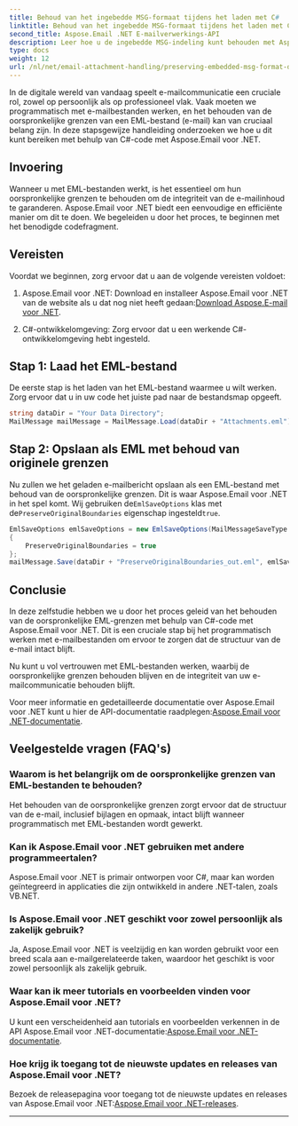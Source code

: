 ```yaml
---
title: Behoud van het ingebedde MSG-formaat tijdens het laden met C#
linktitle: Behoud van het ingebedde MSG-formaat tijdens het laden met C#
second_title: Aspose.Email .NET E-mailverwerkings-API
description: Leer hoe u de ingebedde MSG-indeling kunt behouden met Aspose.Email voor .NET. Stap-voor-stap handleiding met broncode.
type: docs
weight: 12
url: /nl/net/email-attachment-handling/preserving-embedded-msg-format-during-load-with-csharp/
---
```


In de digitale wereld van vandaag speelt e-mailcommunicatie een cruciale rol, zowel op persoonlijk als op professioneel vlak. Vaak moeten we programmatisch met e-mailbestanden werken, en het behouden van de oorspronkelijke grenzen van een EML-bestand (e-mail) kan van cruciaal belang zijn. In deze stapsgewijze handleiding onderzoeken we hoe u dit kunt bereiken met behulp van C#-code met Aspose.Email voor .NET.

## Invoering

Wanneer u met EML-bestanden werkt, is het essentieel om hun oorspronkelijke grenzen te behouden om de integriteit van de e-mailinhoud te garanderen. Aspose.Email voor .NET biedt een eenvoudige en efficiënte manier om dit te doen. We begeleiden u door het proces, te beginnen met het benodigde codefragment.

## Vereisten

Voordat we beginnen, zorg ervoor dat u aan de volgende vereisten voldoet:

1.  Aspose.Email voor .NET: Download en installeer Aspose.Email voor .NET van de website als u dat nog niet heeft gedaan:[Download Aspose.E-mail voor .NET](https://releases.aspose.com/email/net/).

2. C#-ontwikkelomgeving: Zorg ervoor dat u een werkende C#-ontwikkelomgeving hebt ingesteld.

## Stap 1: Laad het EML-bestand

De eerste stap is het laden van het EML-bestand waarmee u wilt werken. Zorg ervoor dat u in uw code het juiste pad naar de bestandsmap opgeeft.

```csharp
string dataDir = "Your Data Directory";
MailMessage mailMessage = MailMessage.Load(dataDir + "Attachments.eml");
```

## Stap 2: Opslaan als EML met behoud van originele grenzen

 Nu zullen we het geladen e-mailbericht opslaan als een EML-bestand met behoud van de oorspronkelijke grenzen. Dit is waar Aspose.Email voor .NET in het spel komt. Wij gebruiken de`EmlSaveOptions` klas met de`PreserveOriginalBoundaries` eigenschap ingesteld`true`.

```csharp
EmlSaveOptions emlSaveOptions = new EmlSaveOptions(MailMessageSaveType.EmlFormat)
{
    PreserveOriginalBoundaries = true
};
mailMessage.Save(dataDir + "PreserveOriginalBoundaries_out.eml", emlSaveOptions);
```

## Conclusie

In deze zelfstudie hebben we u door het proces geleid van het behouden van de oorspronkelijke EML-grenzen met behulp van C#-code met Aspose.Email voor .NET. Dit is een cruciale stap bij het programmatisch werken met e-mailbestanden om ervoor te zorgen dat de structuur van de e-mail intact blijft.

Nu kunt u vol vertrouwen met EML-bestanden werken, waarbij de oorspronkelijke grenzen behouden blijven en de integriteit van uw e-mailcommunicatie behouden blijft.

 Voor meer informatie en gedetailleerde documentatie over Aspose.Email voor .NET kunt u hier de API-documentatie raadplegen:[Aspose.Email voor .NET-documentatie](https://reference.aspose.com/email/net/).

## Veelgestelde vragen (FAQ's)

### Waarom is het belangrijk om de oorspronkelijke grenzen van EML-bestanden te behouden?
   
Het behouden van de oorspronkelijke grenzen zorgt ervoor dat de structuur van de e-mail, inclusief bijlagen en opmaak, intact blijft wanneer programmatisch met EML-bestanden wordt gewerkt.

### Kan ik Aspose.Email voor .NET gebruiken met andere programmeertalen?

Aspose.Email voor .NET is primair ontworpen voor C#, maar kan worden geïntegreerd in applicaties die zijn ontwikkeld in andere .NET-talen, zoals VB.NET.

### Is Aspose.Email voor .NET geschikt voor zowel persoonlijk als zakelijk gebruik?

Ja, Aspose.Email voor .NET is veelzijdig en kan worden gebruikt voor een breed scala aan e-mailgerelateerde taken, waardoor het geschikt is voor zowel persoonlijk als zakelijk gebruik.

### Waar kan ik meer tutorials en voorbeelden vinden voor Aspose.Email voor .NET?

 U kunt een verscheidenheid aan tutorials en voorbeelden verkennen in de API Aspose.Email voor .NET-documentatie:[Aspose.Email voor .NET-documentatie](https://reference.aspose.com/email/net/).

### Hoe krijg ik toegang tot de nieuwste updates en releases van Aspose.Email voor .NET?

 Bezoek de releasepagina voor toegang tot de nieuwste updates en releases van Aspose.Email voor .NET:[Aspose.Email voor .NET-releases](https://releases.aspose.com/email/net/).

---